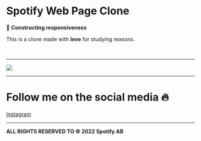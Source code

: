 # Spotify Web Page Clone 

🚧 **Constructing responsiveness**

This is a clone made with **love** for studying reasons.

</br>
<hr>

![](https://digiteer.in/wp-content/uploads/2020/12/logo-download.png)
<hr>

# Follow me on the social media :fire:

[Instagram](https://instagram.com/gabcamargo)

<hr/>

**ALL RIGHTS RESERVED TO © 2022 Spotify AB**
